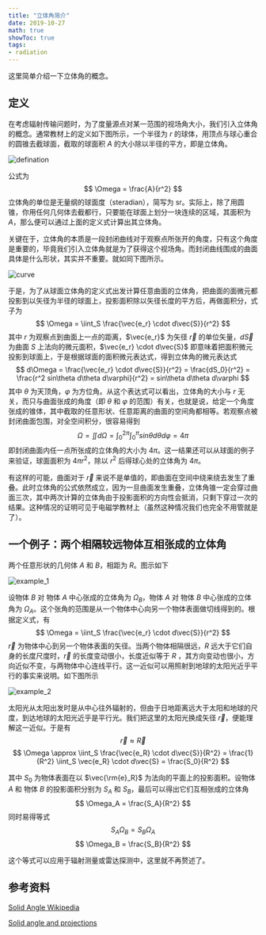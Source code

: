 ```yaml
---
title: "立体角简介"
date: 2019-10-27
math: true
showToc: true
tags:
- radiation
---
```


这里简单介绍一下立体角的概念。

<!--more-->

## 定义

在考虑辐射传输问题时，为了度量源点对某一范围的视场角大小，我们引入立体角的概念。通常教材上的定义如下图所示，一个半径为 $r$ 的球体，用顶点与球心重合的圆锥去截球面，截取的球面积 $A$ 的大小除以半径的平方，即是立体角。

![defination](/solid_angle/defination.png)

公式为
$$
\Omega = \frac{A}{r^2}
$$
立体角的单位是无量纲的球面度（steradian），简写为 sr。实际上，除了用圆锥，你用任何几何体去截都行，只要能在球面上划分一块连续的区域，其面积为 $A$，那么便可以通过上面的定义式计算出其立体角。

关键在于，立体角的本质是一段封闭曲线对于观察点所张开的角度，只有这个角度是重要的，毕竟我们引入立体角就是为了获得这个视场角。而封闭曲线围成的曲面具体是什么形状，其实并不重要。就如同下图所示。

![curve](/solid_angle/curve.png)

于是，为了从球面立体角的定义式出发计算任意曲面的立体角，把曲面的面微元都投影到以矢径为半径的球面上，投影面积除以矢径长度的平方后，再做面积分，式子为
$$
\Omega = \iint_S \frac{\vec{e_r} \cdot d\vec{S}}{r^2}
$$
其中 $r$ 为观察点到曲面上一点的距离，$\vec{e_r}$ 为矢径 $\vec{r}$ 的单位矢量，$d\vec{S}$ 为曲面 $S$ 上法向的微元面积，$\vec{e_r} \cdot d\vec{S}$ 即意味着把面积微元投影到球面上，于是根据球面的面积微元表达式，得到立体角的微元表达式
$$
d\Omega = \frac{\vec{e_r} \cdot d\vec{S}}{r^2} = \frac{dS_0}{r^2} = \frac{r^2 sin\theta d\theta d\varphi}{r^2} = sin\theta d\theta d\varphi
$$
其中 $\theta$ 为天顶角，$\varphi$ 为方位角。从这个表达式可以看出，立体角的大小与 $r$ 无关，而只与曲面张成的角度（即 $\theta$ 和 $\varphi$ 的范围）有关，也就是说，给定一个角度张成的锥体，其中截取的任意形状、任意距离的曲面的空间角都相等。若观察点被封闭曲面包围，对全空间积分，很容易得到
$$
\Omega = \iint d\Omega = \int_{0}^{2\pi} \int_{0}^{\pi} sin\theta d\theta  d\varphi = 4\pi
$$
即封闭曲面内任一点所张成的立体角的大小为 $4\pi$。这一结果还可以从球面的例子来验证，球面面积为 $4\pi r^2$，除以 $r^2$ 后得球心处的立体角为 $4\pi$。

有这样的可能，曲面对于 $\vec{r}$ 来说不是单值的，即曲面在空间中绕来绕去发生了重叠。此时立体角的公式依然成立，因为一旦曲面发生重叠，立体角锥一定会穿过曲面三次，其中两次计算的立体角由于投影面积的方向性会抵消，只剩下穿过一次的结果。这种情况的证明可见于电磁学教材上（虽然这种情况我们也完全不用管就是了）。

## 一个例子：两个相隔较远物体互相张成的立体角

两个任意形状的几何体 $A$ 和 $B$，相距为 $R$。图示如下

![example_1](/solid_angle/example_1.png)

设物体 $B$ 对 物体 $A$ 中心张成的立体角为 $\Omega_B$，物体 $A$ 对 物体 $B$ 中心张成的立体角为 $\Omega_A$。这个张角的范围是从一个物体中心向另一个物体表面做切线得到的。根据定义式，有
$$
\Omega = \iint_S \frac{\vec{e_r} \cdot d\vec{S}}{r^2}
$$
$\vec{r}$ 为物体中心到另一个物体表面的矢径。当两个物体相隔很远，$R$ 远大于它们自身的长度尺度时，$\vec{r}$ 的长度变动很小，长度近似等于 $R$ ，其方向变动也很小，方向近似不变，与两物体中心连线平行。这一近似可以用照射到地球的太阳光近乎平行的事实来说明。如下图所示

![example_2](/solid_angle/example_2.png)

太阳光从太阳出发时是从中心往外辐射的，但由于日地距离远大于太阳和地球的尺度，到达地球的太阳光近乎是平行光。我们把这里的太阳光换成矢径 $\vec{r}$，便能理解这一近似。于是有
$$
\vec{r} \approx \vec{R}
$$
$$
\Omega \approx \iint_S \frac{\vec{e_R} \cdot d\vec{S}}{R^2} = \frac{1}{R^2} \iint_S \vec{e_R} \cdot d\vec{S} = \frac{S_0}{R^2}
$$



其中 $S_0$ 为物体表面在以 $\vec{\rm{e}_R}$ 为法向的平面上的投影面积。设物体 $A$ 和 物体 $B$ 的投影面积分别为 $S_A$ 和 $S_B$，最后可以得出它们互相张成的立体角
$$
\Omega_A = \frac{S_A}{R^2}
$$
同时易得等式
$$
S_A\Omega_B = S_B\Omega_A
$$
$$
\Omega_B = \frac{S_B}{R^2}
$$

这个等式可以应用于辐射测量或雷达探测中，这里就不再赘述了。

## 参考资料

[Solid Angle Wikipedia](https://en.wikipedia.org/wiki/Solid_angle)

[Solid angle and projections](https://math.stackexchange.com/questions/386612/solid-angle-and-projections)